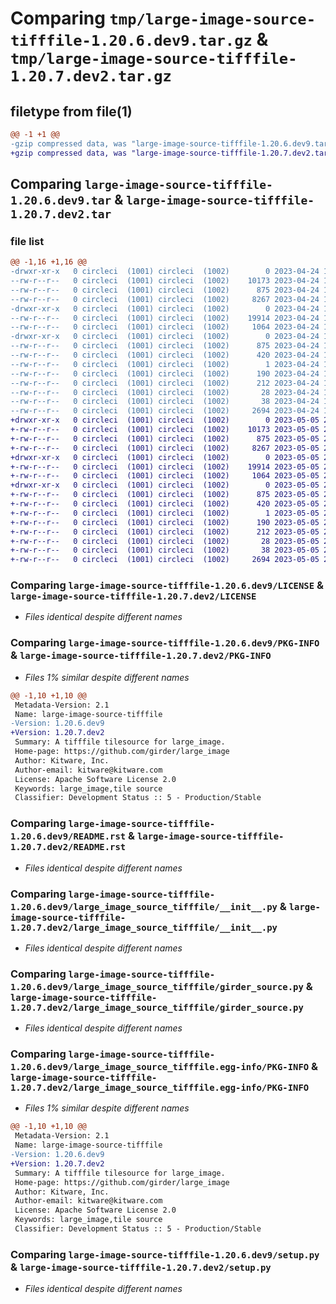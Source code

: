 # Comparing `tmp/large-image-source-tifffile-1.20.6.dev9.tar.gz` & `tmp/large-image-source-tifffile-1.20.7.dev2.tar.gz`

## filetype from file(1)

```diff
@@ -1 +1 @@
-gzip compressed data, was "large-image-source-tifffile-1.20.6.dev9.tar", last modified: Mon Apr 24 18:04:53 2023, max compression
+gzip compressed data, was "large-image-source-tifffile-1.20.7.dev2.tar", last modified: Fri May  5 20:02:50 2023, max compression
```

## Comparing `large-image-source-tifffile-1.20.6.dev9.tar` & `large-image-source-tifffile-1.20.7.dev2.tar`

### file list

```diff
@@ -1,16 +1,16 @@
-drwxr-xr-x   0 circleci  (1001) circleci  (1002)        0 2023-04-24 18:04:52.996337 large-image-source-tifffile-1.20.6.dev9/
--rw-r--r--   0 circleci  (1001) circleci  (1002)    10173 2023-04-24 18:04:52.000000 large-image-source-tifffile-1.20.6.dev9/LICENSE
--rw-r--r--   0 circleci  (1001) circleci  (1002)      875 2023-04-24 18:04:52.996337 large-image-source-tifffile-1.20.6.dev9/PKG-INFO
--rw-r--r--   0 circleci  (1001) circleci  (1002)     8267 2023-04-24 18:04:52.000000 large-image-source-tifffile-1.20.6.dev9/README.rst
-drwxr-xr-x   0 circleci  (1001) circleci  (1002)        0 2023-04-24 18:04:52.996337 large-image-source-tifffile-1.20.6.dev9/large_image_source_tifffile/
--rw-r--r--   0 circleci  (1001) circleci  (1002)    19914 2023-04-24 18:02:52.000000 large-image-source-tifffile-1.20.6.dev9/large_image_source_tifffile/__init__.py
--rw-r--r--   0 circleci  (1001) circleci  (1002)     1064 2023-04-24 18:02:52.000000 large-image-source-tifffile-1.20.6.dev9/large_image_source_tifffile/girder_source.py
-drwxr-xr-x   0 circleci  (1001) circleci  (1002)        0 2023-04-24 18:04:52.996337 large-image-source-tifffile-1.20.6.dev9/large_image_source_tifffile.egg-info/
--rw-r--r--   0 circleci  (1001) circleci  (1002)      875 2023-04-24 18:04:52.000000 large-image-source-tifffile-1.20.6.dev9/large_image_source_tifffile.egg-info/PKG-INFO
--rw-r--r--   0 circleci  (1001) circleci  (1002)      420 2023-04-24 18:04:52.000000 large-image-source-tifffile-1.20.6.dev9/large_image_source_tifffile.egg-info/SOURCES.txt
--rw-r--r--   0 circleci  (1001) circleci  (1002)        1 2023-04-24 18:04:52.000000 large-image-source-tifffile-1.20.6.dev9/large_image_source_tifffile.egg-info/dependency_links.txt
--rw-r--r--   0 circleci  (1001) circleci  (1002)      190 2023-04-24 18:04:52.000000 large-image-source-tifffile-1.20.6.dev9/large_image_source_tifffile.egg-info/entry_points.txt
--rw-r--r--   0 circleci  (1001) circleci  (1002)      212 2023-04-24 18:04:52.000000 large-image-source-tifffile-1.20.6.dev9/large_image_source_tifffile.egg-info/requires.txt
--rw-r--r--   0 circleci  (1001) circleci  (1002)       28 2023-04-24 18:04:52.000000 large-image-source-tifffile-1.20.6.dev9/large_image_source_tifffile.egg-info/top_level.txt
--rw-r--r--   0 circleci  (1001) circleci  (1002)       38 2023-04-24 18:04:52.996337 large-image-source-tifffile-1.20.6.dev9/setup.cfg
--rw-r--r--   0 circleci  (1001) circleci  (1002)     2694 2023-04-24 18:02:52.000000 large-image-source-tifffile-1.20.6.dev9/setup.py
+drwxr-xr-x   0 circleci  (1001) circleci  (1002)        0 2023-05-05 20:02:50.565293 large-image-source-tifffile-1.20.7.dev2/
+-rw-r--r--   0 circleci  (1001) circleci  (1002)    10173 2023-05-05 20:02:50.000000 large-image-source-tifffile-1.20.7.dev2/LICENSE
+-rw-r--r--   0 circleci  (1001) circleci  (1002)      875 2023-05-05 20:02:50.565293 large-image-source-tifffile-1.20.7.dev2/PKG-INFO
+-rw-r--r--   0 circleci  (1001) circleci  (1002)     8267 2023-05-05 20:02:50.000000 large-image-source-tifffile-1.20.7.dev2/README.rst
+drwxr-xr-x   0 circleci  (1001) circleci  (1002)        0 2023-05-05 20:02:50.561293 large-image-source-tifffile-1.20.7.dev2/large_image_source_tifffile/
+-rw-r--r--   0 circleci  (1001) circleci  (1002)    19914 2023-05-05 20:00:01.000000 large-image-source-tifffile-1.20.7.dev2/large_image_source_tifffile/__init__.py
+-rw-r--r--   0 circleci  (1001) circleci  (1002)     1064 2023-05-05 20:00:01.000000 large-image-source-tifffile-1.20.7.dev2/large_image_source_tifffile/girder_source.py
+drwxr-xr-x   0 circleci  (1001) circleci  (1002)        0 2023-05-05 20:02:50.565293 large-image-source-tifffile-1.20.7.dev2/large_image_source_tifffile.egg-info/
+-rw-r--r--   0 circleci  (1001) circleci  (1002)      875 2023-05-05 20:02:50.000000 large-image-source-tifffile-1.20.7.dev2/large_image_source_tifffile.egg-info/PKG-INFO
+-rw-r--r--   0 circleci  (1001) circleci  (1002)      420 2023-05-05 20:02:50.000000 large-image-source-tifffile-1.20.7.dev2/large_image_source_tifffile.egg-info/SOURCES.txt
+-rw-r--r--   0 circleci  (1001) circleci  (1002)        1 2023-05-05 20:02:50.000000 large-image-source-tifffile-1.20.7.dev2/large_image_source_tifffile.egg-info/dependency_links.txt
+-rw-r--r--   0 circleci  (1001) circleci  (1002)      190 2023-05-05 20:02:50.000000 large-image-source-tifffile-1.20.7.dev2/large_image_source_tifffile.egg-info/entry_points.txt
+-rw-r--r--   0 circleci  (1001) circleci  (1002)      212 2023-05-05 20:02:50.000000 large-image-source-tifffile-1.20.7.dev2/large_image_source_tifffile.egg-info/requires.txt
+-rw-r--r--   0 circleci  (1001) circleci  (1002)       28 2023-05-05 20:02:50.000000 large-image-source-tifffile-1.20.7.dev2/large_image_source_tifffile.egg-info/top_level.txt
+-rw-r--r--   0 circleci  (1001) circleci  (1002)       38 2023-05-05 20:02:50.565293 large-image-source-tifffile-1.20.7.dev2/setup.cfg
+-rw-r--r--   0 circleci  (1001) circleci  (1002)     2694 2023-05-05 20:00:01.000000 large-image-source-tifffile-1.20.7.dev2/setup.py
```

### Comparing `large-image-source-tifffile-1.20.6.dev9/LICENSE` & `large-image-source-tifffile-1.20.7.dev2/LICENSE`

 * *Files identical despite different names*

### Comparing `large-image-source-tifffile-1.20.6.dev9/PKG-INFO` & `large-image-source-tifffile-1.20.7.dev2/PKG-INFO`

 * *Files 1% similar despite different names*

```diff
@@ -1,10 +1,10 @@
 Metadata-Version: 2.1
 Name: large-image-source-tifffile
-Version: 1.20.6.dev9
+Version: 1.20.7.dev2
 Summary: A tifffile tilesource for large_image.
 Home-page: https://github.com/girder/large_image
 Author: Kitware, Inc.
 Author-email: kitware@kitware.com
 License: Apache Software License 2.0
 Keywords: large_image,tile source
 Classifier: Development Status :: 5 - Production/Stable
```

### Comparing `large-image-source-tifffile-1.20.6.dev9/README.rst` & `large-image-source-tifffile-1.20.7.dev2/README.rst`

 * *Files identical despite different names*

### Comparing `large-image-source-tifffile-1.20.6.dev9/large_image_source_tifffile/__init__.py` & `large-image-source-tifffile-1.20.7.dev2/large_image_source_tifffile/__init__.py`

 * *Files identical despite different names*

### Comparing `large-image-source-tifffile-1.20.6.dev9/large_image_source_tifffile/girder_source.py` & `large-image-source-tifffile-1.20.7.dev2/large_image_source_tifffile/girder_source.py`

 * *Files identical despite different names*

### Comparing `large-image-source-tifffile-1.20.6.dev9/large_image_source_tifffile.egg-info/PKG-INFO` & `large-image-source-tifffile-1.20.7.dev2/large_image_source_tifffile.egg-info/PKG-INFO`

 * *Files 1% similar despite different names*

```diff
@@ -1,10 +1,10 @@
 Metadata-Version: 2.1
 Name: large-image-source-tifffile
-Version: 1.20.6.dev9
+Version: 1.20.7.dev2
 Summary: A tifffile tilesource for large_image.
 Home-page: https://github.com/girder/large_image
 Author: Kitware, Inc.
 Author-email: kitware@kitware.com
 License: Apache Software License 2.0
 Keywords: large_image,tile source
 Classifier: Development Status :: 5 - Production/Stable
```

### Comparing `large-image-source-tifffile-1.20.6.dev9/setup.py` & `large-image-source-tifffile-1.20.7.dev2/setup.py`

 * *Files identical despite different names*

